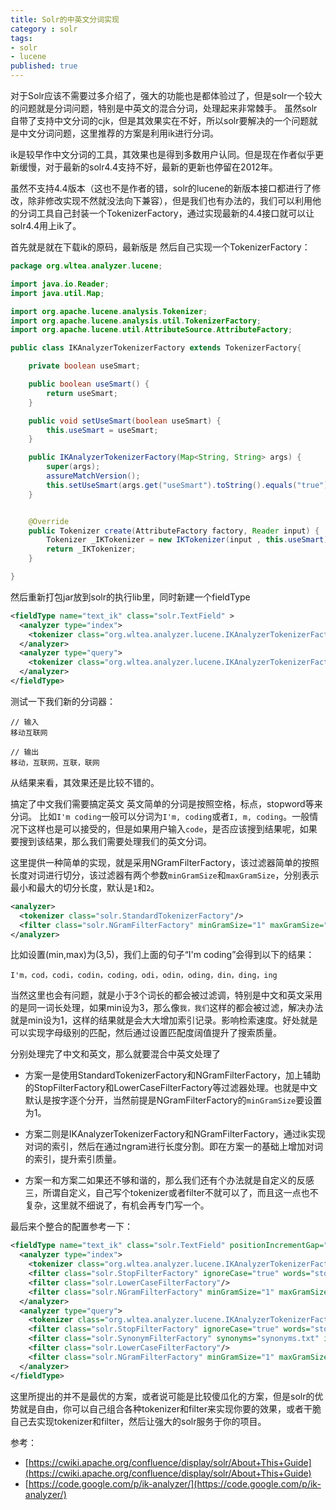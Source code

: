 ```yaml
---
title: Solr的中英文分词实现
category : solr
tags:
- solr
- lucene
published: true
---
```


对于Solr应该不需要过多介绍了，强大的功能也是都体验过了，但是solr一个较大的问题就是分词问题，特别是中英文的混合分词，处理起来非常棘手。
虽然solr自带了支持中文分词的cjk，但是其效果实在不好，所以solr要解决的一个问题就是中文分词问题，这里推荐的方案是利用ik进行分词。

ik是较早作中文分词的工具，其效果也是得到多数用户认同。但是现在作者似乎更新缓慢，对于最新的solr4.4支持不好，最新的更新也停留在2012年。

虽然不支持4.4版本（这也不是作者的错，solr的lucene的新版本接口都进行了修改，除非修改实现不然就没法向下兼容），但是我们也有办法的，我们可以利用他的分词工具自己封装一个TokenizerFactory，通过实现最新的4.4接口就可以让solr4.4用上ik了。

首先就是就在下载ik的原码，最新版是
然后自己实现一个TokenizerFactory：

``` java
package org.wltea.analyzer.lucene;

import java.io.Reader;
import java.util.Map;

import org.apache.lucene.analysis.Tokenizer;
import org.apache.lucene.analysis.util.TokenizerFactory;
import org.apache.lucene.util.AttributeSource.AttributeFactory;

public class IKAnalyzerTokenizerFactory extends TokenizerFactory{

    private boolean useSmart;

    public boolean useSmart() {
        return useSmart;
    }

    public void setUseSmart(boolean useSmart) {
        this.useSmart = useSmart;
    }

    public IKAnalyzerTokenizerFactory(Map<String, String> args) {
        super(args);
        assureMatchVersion();
        this.setUseSmart(args.get("useSmart").toString().equals("true"));
    }


    @Override
    public Tokenizer create(AttributeFactory factory, Reader input) {
        Tokenizer _IKTokenizer = new IKTokenizer(input , this.useSmart);
        return _IKTokenizer;
    }

}
```

然后重新打包jar放到solr的执行lib里，同时新建一个fieldType

``` xml
<fieldType name="text_ik" class="solr.TextField" >
  <analyzer type="index">
    <tokenizer class="org.wltea.analyzer.lucene.IKAnalyzerTokenizerFactory" useSmart="false"/>
  </analyzer>
  <analyzer type="query">
    <tokenizer class="org.wltea.analyzer.lucene.IKAnalyzerTokenizerFactory" useSmart="true"/>
  </analyzer>
</fieldType>
```
测试一下我们新的分词器：

```
// 输入
移动互联网

// 输出
移动，互联网，互联，联网
```
从结果来看，其效果还是比较不错的。

<!--mores-->

搞定了中文我们需要搞定英文
英文简单的分词是按照空格，标点，stopword等来分词。
比如`I'm coding`一般可以分词为`I'm, coding`或者`I, m, coding`。一般情况下这样也是可以接受的，但是如果用户输入`code`，是否应该搜到结果呢，如果要搜到该结果，那么我们需要处理我们的英文分词。

这里提供一种简单的实现，就是采用NGramFilterFactory，该过滤器简单的按照长度对词进行切分，该过滤器有两个参数`minGramSize`和`maxGramSize`，分别表示最小和最大的切分长度，默认是`1`和`2`。

``` xml
<analyzer>
  <tokenizer class="solr.StandardTokenizerFactory"/>
  <filter class="solr.NGramFilterFactory" minGramSize="1" maxGramSize="4"/>
</analyzer>
```
比如设置(min,max)为(3,5)，我们上面的句子“I'm coding”会得到以下的结果：

```
I'm，cod，codi，codin，coding，odi，odin，oding，din，ding，ing
```

当然这里也会有问题，就是小于3个词长的都会被过滤调，特别是中文和英文采用的是同一词长处理，如果min设为3，那么像`我，我们`这样的都会被过滤，解决办法就是min设为1，这样的结果就是会大大增加索引记录。影响检索速度。好处就是可以实现字母级别的匹配，然后通过设置匹配度阔值提升了搜索质量。

分别处理完了中文和英文，那么就要混合中英文处理了

+ 方案一是使用StandardTokenizerFactory和NGramFilterFactory，加上辅助的StopFilterFactory和LowerCaseFilterFactory等过滤器处理。也就是中文默认是按字逐个分开，当然前提是NGramFilterFactory的`minGramSize`要设置为1。

+ 方案二则是IKAnalyzerTokenizerFactory和NGramFilterFactory，通过ik实现对词的索引，然后在通过ngram进行长度分割。即在方案一的基础上增加对词的索引，提升索引质量。

+ 方案一和方案二如果还不够和谐的，那么我们还有个办法就是自定义的反感三，所谓自定义，自己写个tokenizer或者filter不就可以了，而且这一点也不复杂，这里就不细说了，有机会再专门写一个。

最后来个整合的配置参考一下：

``` xml
<fieldType name="text_ik" class="solr.TextField" positionIncrementGap="100">
  <analyzer type="index">
    <tokenizer class="org.wltea.analyzer.lucene.IKAnalyzerTokenizerFactory"  useSmart="false"/>
    <filter class="solr.StopFilterFactory" ignoreCase="true" words="stopwords.txt" />
    <filter class="solr.LowerCaseFilterFactory"/>
    <filter class="solr.NGramFilterFactory" minGramSize="1" maxGramSize="20"/>
  </analyzer>
  <analyzer type="query">
    <tokenizer class="org.wltea.analyzer.lucene.IKAnalyzerTokenizerFactory"  useSmart="true"/>
    <filter class="solr.StopFilterFactory" ignoreCase="true" words="stopwords.txt" />
    <filter class="solr.SynonymFilterFactory" synonyms="synonyms.txt" ignoreCase="true" expand="true"/>
    <filter class="solr.LowerCaseFilterFactory"/>
    <filter class="solr.NGramFilterFactory" minGramSize="1" maxGramSize="10"/>
  </analyzer>
</fieldType>
```
这里所提出的并不是最优的方案，或者说可能是比较傻瓜化的方案，但是solr的优势就是自由，你可以自己组合各种tokenizer和filter来实现你要的效果，或者干脆自己去实现tokenizer和filter，然后让强大的solr服务于你的项目。

参考：

+ [https://cwiki.apache.org/confluence/display/solr/About+This+Guide](https://cwiki.apache.org/confluence/display/solr/About+This+Guide)
+ [https://code.google.com/p/ik-analyzer/](https://code.google.com/p/ik-analyzer/)
